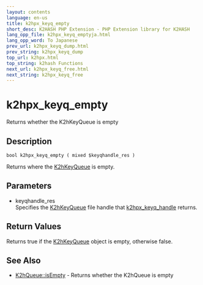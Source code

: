 ```yaml
---
layout: contents
language: en-us
title: k2hpx_keyq_empty
short_desc: K2HASH PHP Extension - PHP Extension library for K2HASH
lang_opp_file: k2hpx_keyq_emptyja.html
lang_opp_word: To Japanese
prev_url: k2hpx_keyq_dump.html
prev_string: k2hpx_keyq_dump
top_url: k2hpx.html
top_string: k2hash Functions
next_url: k2hpx_keyq_free.html
next_string: k2hpx_keyq_free
---
```


# k2hpx_keyq_empty
Returns whether the K2hKeyQueue is empty

## Description
```
bool k2hpx_keyq_empty ( mixed $keyqhandle_res )
```
Returns where the [K2hKeyQueue](k2hkq_class.html) is empty. 

## Parameters
- keyqhandle_res  
Specifies the [K2hKeyQueue](k2hkq_class.html) file handle that [k2hpx_keyq_handle](k2hpx_keyq_handle.html) returns.

## Return Values
Returns true if the [K2hKeyQueue](k2hkq_class.html) object is empty, otherwise false.

## See Also
- [K2hQueue::isEmpty](k2hq_isEmpty.html) - Returns whether the K2hQueue is empty
